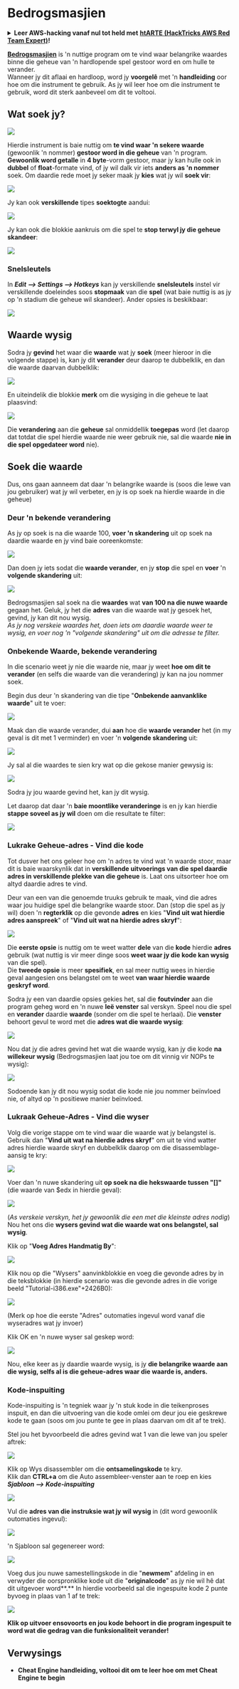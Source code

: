 # Bedrogsmasjien

<details>

<summary><strong>Leer AWS-hacking vanaf nul tot held met</strong> <a href="https://training.hacktricks.xyz/courses/arte"><strong>htARTE (HackTricks AWS Red Team Expert)</strong></a><strong>!</strong></summary>

Ander maniere om HackTricks te ondersteun:

* As jy jou **maatskappy geadverteer wil sien in HackTricks** of **HackTricks in PDF wil aflaai** Kontroleer die [**INSKRYWINGSPLANNE**](https://github.com/sponsors/carlospolop)!
* Kry die [**amptelike PEASS & HackTricks swag**](https://peass.creator-spring.com)
* Ontdek [**Die PEASS-familie**](https://opensea.io/collection/the-peass-family), ons versameling van eksklusiewe [**NFT's**](https://opensea.io/collection/the-peass-family)
* **Sluit aan by die** 💬 [**Discord-groep**](https://discord.gg/hRep4RUj7f) of die [**telegram-groep**](https://t.me/peass) of **volg** ons op **Twitter** 🐦 [**@carlospolopm**](https://twitter.com/hacktricks\_live)**.**
* **Deel jou haktruuks deur PR's in te dien by die** [**HackTricks**](https://github.com/carlospolop/hacktricks) en [**HackTricks Cloud**](https://github.com/carlospolop/hacktricks-cloud) github-opslag.

</details>

[**Bedrogsmasjien**](https://www.cheatengine.org/downloads.php) is 'n nuttige program om te vind waar belangrike waardes binne die geheue van 'n hardlopende spel gestoor word en om hulle te verander.\
Wanneer jy dit aflaai en hardloop, word jy **voorgelê** met 'n **handleiding** oor hoe om die instrument te gebruik. As jy wil leer hoe om die instrument te gebruik, word dit sterk aanbeveel om dit te voltooi.

## Wat soek jy?

![](<../../.gitbook/assets/image (762).png>)

Hierdie instrument is baie nuttig om **te vind waar 'n sekere waarde** (gewoonlik 'n nommer) **gestoor word in die geheue** van 'n program.\
**Gewoonlik word getalle** in **4 byte**-vorm gestoor, maar jy kan hulle ook in **dubbel** of **float**-formate vind, of jy wil dalk vir iets **anders as 'n nommer** soek. Om daardie rede moet jy seker maak jy **kies** wat jy wil **soek vir**:

![](<../../.gitbook/assets/image (324).png>)

Jy kan ook **verskillende** tipes **soektogte** aandui:

![](<../../.gitbook/assets/image (311).png>)

Jy kan ook die blokkie aankruis om die spel te **stop terwyl jy die geheue skandeer**:

![](<../../.gitbook/assets/image (1052).png>)

### Snelsleutels

In _**Edit --> Settings --> Hotkeys**_ kan jy verskillende **snelsleutels** instel vir verskillende doeleindes soos **stopmaak** van die **spel** (wat baie nuttig is as jy op 'n stadium die geheue wil skandeer). Ander opsies is beskikbaar:

![](<../../.gitbook/assets/image (864).png>)

## Waarde wysig

Sodra jy **gevind** het waar die **waarde** wat jy **soek** (meer hieroor in die volgende stappe) is, kan jy dit **verander** deur daarop te dubbelklik, en dan die waarde daarvan dubbelklik:

![](<../../.gitbook/assets/image (563).png>)

En uiteindelik die blokkie **merk** om die wysiging in die geheue te laat plaasvind:

![](<../../.gitbook/assets/image (385).png>)

Die **verandering** aan die **geheue** sal onmiddellik **toegepas** word (let daarop dat totdat die spel hierdie waarde nie weer gebruik nie, sal die waarde **nie in die spel opgedateer word** nie).

## Soek die waarde

Dus, ons gaan aanneem dat daar 'n belangrike waarde is (soos die lewe van jou gebruiker) wat jy wil verbeter, en jy is op soek na hierdie waarde in die geheue)

### Deur 'n bekende verandering

As jy op soek is na die waarde 100, **voer 'n skandering** uit op soek na daardie waarde en jy vind baie ooreenkomste:

![](<../../.gitbook/assets/image (108).png>)

Dan doen jy iets sodat die **waarde verander**, en jy **stop** die spel en **voer** 'n **volgende skandering** uit:

![](<../../.gitbook/assets/image (684).png>)

Bedrogsmasjien sal soek na die **waardes** wat **van 100 na die nuwe waarde** gegaan het. Geluk, jy het die **adres** van die waarde wat jy gesoek het, gevind, jy kan dit nou wysig.\
_As jy nog verskeie waardes het, doen iets om daardie waarde weer te wysig, en voer nog 'n "volgende skandering" uit om die adresse te filter._

### Onbekende Waarde, bekende verandering

In die scenario weet jy nie die waarde nie, maar jy weet **hoe om dit te verander** (en selfs die waarde van die verandering) jy kan na jou nommer soek.

Begin dus deur 'n skandering van die tipe "**Onbekende aanvanklike waarde**" uit te voer:

![](<../../.gitbook/assets/image (890).png>)

Maak dan die waarde verander, dui **aan** hoe die **waarde verander** het (in my geval is dit met 1 verminder) en voer 'n **volgende skandering** uit:

![](<../../.gitbook/assets/image (371).png>)

Jy sal al die waardes te sien kry wat op die gekose manier gewysig is:

![](<../../.gitbook/assets/image (569).png>)

Sodra jy jou waarde gevind het, kan jy dit wysig.

Let daarop dat daar 'n **baie moontlike veranderinge** is en jy kan hierdie **stappe soveel as jy wil** doen om die resultate te filter:

![](<../../.gitbook/assets/image (574).png>)

### Lukrake Geheue-adres - Vind die kode

Tot dusver het ons geleer hoe om 'n adres te vind wat 'n waarde stoor, maar dit is baie waarskynlik dat in **verskillende uitvoerings van die spel daardie adres in verskillende plekke van die geheue** is. Laat ons uitsorteer hoe om altyd daardie adres te vind.

Deur van een van die genoemde truuks gebruik te maak, vind die adres waar jou huidige spel die belangrike waarde stoor. Dan (stop die spel as jy wil) doen 'n **regterklik** op die gevonde **adres** en kies "**Vind uit wat hierdie adres aanspreek**" of "**Vind uit wat na hierdie adres skryf**":

![](<../../.gitbook/assets/image (1067).png>)

Die **eerste opsie** is nuttig om te weet watter **dele** van die **kode** hierdie **adres** gebruik (wat nuttig is vir meer dinge soos **weet waar jy die kode kan wysig** van die spel).\
Die **tweede opsie** is meer **spesifiek**, en sal meer nuttig wees in hierdie geval aangesien ons belangstel om te weet **van waar hierdie waarde geskryf word**.

Sodra jy een van daardie opsies gekies het, sal die **foutvinder** aan die program geheg word en 'n nuwe **leë venster** sal verskyn. Speel nou die spel en **verander** daardie **waarde** (sonder om die spel te herlaai). Die **venster** behoort gevul te word met die **adres wat die waarde wysig**:

![](<../../.gitbook/assets/image (91).png>)

Nou dat jy die adres gevind het wat die waarde wysig, kan jy die kode **na willekeur wysig** (Bedrogsmasjien laat jou toe om dit vinnig vir NOPs te wysig):

![](<../../.gitbook/assets/image (1057).png>)

Sodoende kan jy dit nou wysig sodat die kode nie jou nommer beïnvloed nie, of altyd op 'n positiewe manier beïnvloed.
### Lukraak Geheue-Adres - Vind die wyser

Volg die vorige stappe om te vind waar die waarde wat jy belangstel is. Gebruik dan "**Vind uit wat na hierdie adres skryf**" om uit te vind watter adres hierdie waarde skryf en dubbelklik daarop om die disassemblage-aansig te kry:

![](<../../.gitbook/assets/image (1039).png>)

Voer dan 'n nuwe skandering uit **op soek na die hekswaarde tussen "\[]"** (die waarde van $edx in hierdie geval):

![](<../../.gitbook/assets/image (994).png>)

(_As verskeie verskyn, het jy gewoonlik die een met die kleinste adres nodig_)\
Nou het ons die **wysers gevind wat die waarde wat ons belangstel, sal wysig**.

Klik op "**Voeg Adres Handmatig By**":

![](<../../.gitbook/assets/image (990).png>)

Klik nou op die "Wysers" aanvinkblokkie en voeg die gevonde adres by in die teksblokkie (in hierdie scenario was die gevonde adres in die vorige beeld "Tutorial-i386.exe"+2426B0):

![](<../../.gitbook/assets/image (392).png>)

(Merk op hoe die eerste "Adres" outomaties ingevul word vanaf die wyseradres wat jy invoer)

Klik OK en 'n nuwe wyser sal geskep word:

![](<../../.gitbook/assets/image (308).png>)

Nou, elke keer as jy daardie waarde wysig, is jy **die belangrike waarde aan die wysig, selfs al is die geheue-adres waar die waarde is, anders.**

### Kode-inspuiting

Kode-inspuiting is 'n tegniek waar jy 'n stuk kode in die teikenproses inspuit, en dan die uitvoering van die kode omlei om deur jou eie geskrewe kode te gaan (soos om jou punte te gee in plaas daarvan om dit af te trek).

Stel jou het byvoorbeeld die adres gevind wat 1 van die lewe van jou speler aftrek:

![](<../../.gitbook/assets/image (203).png>)

Klik op Wys disassembler om die **ontsamelingskode** te kry.\
Klik dan **CTRL+a** om die Auto assembleer-venster aan te roep en kies _**Sjabloon --> Kode-inspuiting**_

![](<../../.gitbook/assets/image (902).png>)

Vul die **adres van die instruksie wat jy wil wysig** in (dit word gewoonlik outomaties ingevul):

![](<../../.gitbook/assets/image (744).png>)

'n Sjabloon sal gegenereer word:

![](<../../.gitbook/assets/image (944).png>)

Voeg dus jou nuwe samestellingskode in die "**newmem**" afdeling in en verwyder die oorspronklike kode uit die "**originalcode**" as jy nie wil hê dat dit uitgevoer word\*\*.\*\* In hierdie voorbeeld sal die ingespuite kode 2 punte byvoeg in plaas van 1 af te trek:

![](<../../.gitbook/assets/image (521).png>)

**Klik op uitvoer ensovoorts en jou kode behoort in die program ingespuit te word wat die gedrag van die funksionaliteit verander!**

## **Verwysings**

* **Cheat Engine handleiding, voltooi dit om te leer hoe om met Cheat Engine te begin**

